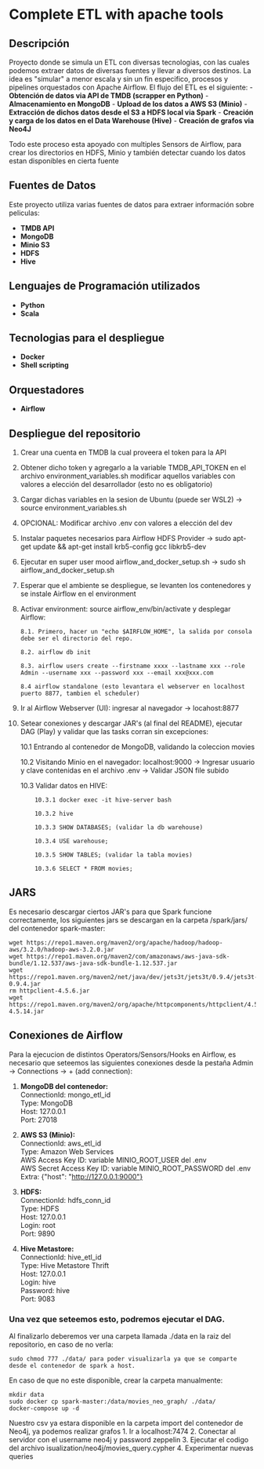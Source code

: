 # Complete ETL with apache tools

## Descripción
Proyecto donde se simula un ETL con diversas tecnologias, con las cuales podemos extraer datos de diversas fuentes y llevar a diversos destinos.
La idea es "simular" a menor escala y sin un fin especifico, procesos y pipelines orquestados con Apache Airflow. 
El flujo del ETL es el siguiente:
    - **Obtención de datos via API de TMDB (scrapper en Python)**
    - **Almacenamiento en MongoDB**
    - **Upload de los datos a AWS S3 (Minio)**
    - **Extracción de dichos datos desde el S3 a HDFS local via Spark**
    - **Creación y carga de los datos en el Data Warehouse (Hive)**
    - **Creación de grafos via Neo4J**
    
Todo este proceso esta apoyado con multiples Sensors de Airflow, para crear los directorios en HDFS, Minio y también detectar cuando
los datos estan disponibles en cierta fuente

## Fuentes de Datos
Este proyecto utiliza varias fuentes de datos para extraer información sobre peliculas:

- **TMDB API**
- **MongoDB**
- **Minio S3**
- **HDFS**
- **Hive**

## Lenguajes de Programación utilizados
- **Python**
- **Scala**

## Tecnologias para el despliegue
- **Docker**
- **Shell scripting**

## Orquestadores
- **Airflow**


## Despliegue del repositorio ##
1. Crear una cuenta en TMDB la cual proveera el token para la API
2. Obtener dicho token y agregarlo a la variable TMDB_API_TOKEN en el archivo environment_variables.sh
    modificar aquellos variables con valores a elección del desarrollador (esto no es obligatorio)
3. Cargar dichas variables en la sesion de Ubuntu (puede ser WSL2) -> source environment_variables.sh
4. OPCIONAL: Modificar archivo .env con valores a elección del dev
5. Instalar paquetes necesarios para Airflow HDFS Provider -> sudo apt-get update && apt-get install krb5-config gcc libkrb5-dev
6. Ejecutar en super user mood airflow_and_docker_setup.sh -> sudo sh airflow_and_docker_setup.sh
7. Esperar que el ambiente se despliegue, se levanten los contenedores y se instale Airflow en el environment
8. Activar environment: source airflow_env/bin/activate y desplegar Airflow:

       8.1. Primero, hacer un "echo $AIRFLOW_HOME", la salida por consola debe ser el directorio del repo.

       8.2. airflow db init

       8.3. airflow users create --firstname xxxx --lastname xxx --role Admin --username xxx --password xxx --email xxx@xxx.com

       8.4 airflow standalone (esto levantara el webserver en localhost puerto 8877, tambien el scheduler) 

9.  Ir al Airflow Webserver (UI): ingresar al navegador -> locahost:8877
10. Setear conexiones y descargar JAR's (al final del README), ejecutar DAG (Play) y validar que las tasks corran sin excepciones:
    
    10.1 Entrando al contenedor de MongoDB, validando la coleccion movies

    10.2 Visitando Minio en el navegador: localhost:9000 -> Ingresar usuario y clave contenidas en el archivo .env -> Validar JSON file subido
    
    10.3 Validar datos en HIVE:

            10.3.1 docker exec -it hive-server bash

            10.3.2 hive

            10.3.3 SHOW DATABASES; (validar la db warehouse)

            10.3.4 USE warehouse;

            10.3.5 SHOW TABLES; (validar la tabla movies)

            10.3.6 SELECT * FROM movies;


## JARS ###
Es necesario descargar ciertos JAR's para que Spark funcione correctamente, los siguientes jars se descargan en la carpeta
/spark/jars/ del contenedor spark-master:

    wget https://repo1.maven.org/maven2/org/apache/hadoop/hadoop-aws/3.2.0/hadoop-aws-3.2.0.jar
    wget https://repo1.maven.org/maven2/com/amazonaws/aws-java-sdk-bundle/1.12.537/aws-java-sdk-bundle-1.12.537.jar
    wget https://repo1.maven.org/maven2/net/java/dev/jets3t/jets3t/0.9.4/jets3t-0.9.4.jar
    rm httpclient-4.5.6.jar
    wget https://repo1.maven.org/maven2/org/apache/httpcomponents/httpclient/4.5.14/httpclient-4.5.14.jar

## Conexiones de Airflow ###
Para la ejecucion de distintos Operators/Sensors/Hooks en Airflow, es necesario que seteemos las siguientes conexiones
desde la pestaña Admin -> Connections -> + (add connection):

1. **MongoDB del contenedor:**<br>
        ConnectionId: mongo_etl_id<br>
        Type: MongoDB<br>
        Host: 127.0.0.1<br>
        Port: 27018

2. **AWS S3 (Minio):**<br>
        ConnectionId: aws_etl_id<br>
        Type: Amazon Web Services<br>
        AWS Access Key ID: variable MINIO_ROOT_USER del .env<br>
        AWS Secret Access Key ID: variable MINIO_ROOT_PASSWORD del .env<br>
        Extra: {"host": "http://127.0.0.1:9000"}

3. **HDFS:**<br>
        ConnectionId: hdfs_conn_id<br>
        Type: HDFS<br>
        Host: 127.0.0.1<br>
        Login: root<br>
        Port: 9890

4. **Hive Metastore:**<br>
        ConnectionId: hive_etl_id<br>
        Type: Hive Metastore Thrift<br>
        Host: 127.0.0.1<br>
        Login: hive<br>
        Password: hive<br>
        Port: 9083

### Una vez que seteemos esto, podremos ejecutar el DAG. ###
Al finalizarlo deberemos ver una carpeta llamada ./data en la raiz del repositorio, en caso de no verla:
    
    sudo chmod 777 ./data/ para poder visualizarla ya que se comparte desde el contenedor de spark a host.

En caso de que no este disponible, crear la carpeta manualmente:

    mkdir data
    sudo docker cp spark-master:/data/movies_neo_graph/ ./data/
    docker-compose up -d

Nuestro csv ya estara disponible en la carpeta import del contenedor de Neo4j, ya podemos realizar grafos
    1. Ir a localhost:7474
    2. Conectar al servidor con el username neo4j y password zeppelin
    3. Ejecutar el codigo del archivo isualization/neo4j/movies_query.cypher
    4. Experimentar nuevas queries
